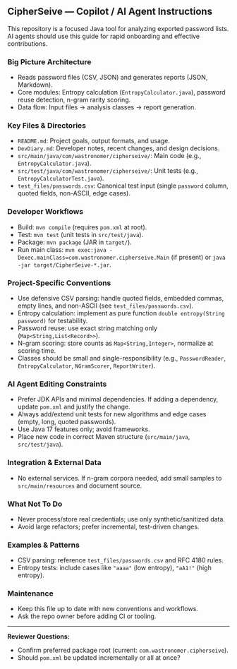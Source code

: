 
## CipherSeive — Copilot / AI Agent Instructions

This repository is a focused Java tool for analyzing exported password lists. AI agents should use this guide for rapid onboarding and effective contributions.

### Big Picture Architecture
- Reads password files (CSV, JSON) and generates reports (JSON, Markdown).
- Core modules: Entropy calculation (`EntropyCalculator.java`), password reuse detection, n-gram rarity scoring.
- Data flow: Input files → analysis classes → report generation.

### Key Files & Directories
- `README.md`: Project goals, output formats, and usage.
- `DevDiary.md`: Developer notes, recent changes, and design decisions.
- `src/main/java/com/wastronomer/cipherseive/`: Main code (e.g., `EntropyCalculator.java`).
- `src/test/java/com/wastronomer/cipherseive/`: Unit tests (e.g., `EntropyCalculatorTest.java`).
- `test_files/passwords.csv`: Canonical test input (single `password` column, quoted fields, non-ASCII, edge cases).

### Developer Workflows
- Build: `mvn compile` (requires `pom.xml` at root).
- Test: `mvn test` (unit tests in `src/test/java`).
- Package: `mvn package` (JAR in `target/`).
- Run main class: `mvn exec:java -Dexec.mainClass=com.wastronomer.cipherseive.Main` (if present) or `java -jar target/CipherSeive-*.jar`.

### Project-Specific Conventions
- Use defensive CSV parsing: handle quoted fields, embedded commas, empty lines, and non-ASCII (see `test_files/passwords.csv`).
- Entropy calculation: implement as pure function `double entropy(String password)` for testability.
- Password reuse: use exact string matching only (`Map<String,List<Record>>`).
- N-gram scoring: store counts as `Map<String,Integer>`, normalize at scoring time.
- Classes should be small and single-responsibility (e.g., `PasswordReader`, `EntropyCalculator`, `NGramScorer`, `ReportWriter`).

### AI Agent Editing Constraints
- Prefer JDK APIs and minimal dependencies. If adding a dependency, update `pom.xml` and justify the change.
- Always add/extend unit tests for new algorithms and edge cases (empty, long, quoted passwords).
- Use Java 17 features only; avoid frameworks.
- Place new code in correct Maven structure (`src/main/java`, `src/test/java`).

### Integration & External Data
- No external services. If n-gram corpora needed, add small samples to `src/main/resources` and document source.

### What Not To Do
- Never process/store real credentials; use only synthetic/sanitized data.
- Avoid large refactors; prefer incremental, test-driven changes.

### Examples & Patterns
- CSV parsing: reference `test_files/passwords.csv` and RFC 4180 rules.
- Entropy tests: include cases like `"aaaa"` (low entropy), `"aA1!"` (high entropy).

### Maintenance
- Keep this file up to date with new conventions and workflows.
- Ask the repo owner before adding CI or tooling.

---
**Reviewer Questions:**
- Confirm preferred package root (current: `com.wastronomer.cipherseive`).
- Should `pom.xml` be updated incrementally or all at once?

